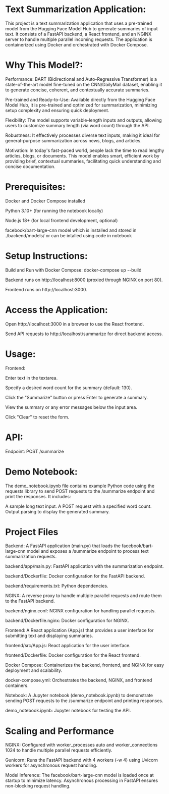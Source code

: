 # Text Summarization Application:
This project is a text summarization application that uses a pre-trained model from the Hugging Face Model Hub to generate summaries of input text. It consists of a FastAPI backend, a React frontend, and an NGINX server to handle multiple parallel incoming requests. The application is containerized using Docker and orchestrated with Docker Compose.

# Why This Model?:
Performance: BART (Bidirectional and Auto-Regressive Transformer) is a state-of-the-art model fine-tuned on the CNN/DailyMail dataset, enabling it to generate concise, coherent, and contextually accurate summaries.

Pre-trained and Ready-to-Use: Available directly from the Hugging Face Model Hub, it is pre-trained and optimized for summarization, minimizing setup complexity and ensuring quick deployment.

Flexibility: The model supports variable-length inputs and outputs, allowing users to customize summary length (via word count) through the API.

Robustness: It effectively processes diverse text inputs, making it ideal for general-purpose summarization across news, blogs, and articles.

Motivation: In today's fast-paced world, people lack the time to read lengthy articles, blogs, or documents. This model enables smart, efficient work by providing brief, contextual summaries, facilitating quick understanding and concise documentation.

# Prerequisites:

Docker and Docker Compose installed

Python 3.10+ (for running the notebook locally)

Node.js 18+ (for local frontend development, optional)

facebook/bart-large-cnn model which is installed and stored in ./backend/models/ or can be intalled using code in notebook

# Setup Instructions:
Build and Run with Docker Compose: docker-compose up --build

Backend runs on http://localhost:8000 (proxied through NGINX on port 80).

Frontend runs on http://localhost:3000.

# Access the Application:

Open http://localhost:3000 in a browser to use the React frontend.

Send API requests to http://localhost/summarize for direct backend access.

# Usage:

Frontend:

Enter text in the textarea.

Specify a desired word count for the summary (default: 130).

Click the "Summarize" button or press Enter to generate a summary.

View the summary or any error messages below the input area.

Click "Clear" to reset the form.

# API:

Endpoint: POST /summarize

# Demo Notebook: 
The demo_notebook.ipynb file contains example Python code using the requests library to send POST requests to the /summarize endpoint and print the responses. It includes:

A sample long text input.
A POST request with a specified word count.
Output parsing to display the generated summary.

# Project Files

Backend: A FastAPI application (main.py) that loads the facebook/bart-large-cnn model and exposes a /summarize endpoint to process text summarization requests.

backend/app/main.py: FastAPI application with the summarization endpoint.

backend/Dockerfile: Docker configuration for the FastAPI backend.

backend/requirements.txt: Python dependencies.

NGINX: A reverse proxy to handle multiple parallel requests and route them to the FastAPI backend.

backend/nginx.conf: NGINX configuration for handling parallel requests.

backend/Dockerfile.nginx: Docker configuration for NGINX.

Frontend: A React application (App.js) that provides a user interface for submitting text and displaying summaries.

frontend/src/App.js: React application for the user interface.

frontend/Dockerfile: Docker configuration for the React frontend.

Docker Compose: Containerizes the backend, frontend, and NGINX for easy deployment and scalability.

docker-compose.yml: Orchestrates the backend, NGINX, and frontend containers.

Notebook: A Jupyter notebook (demo_notebook.ipynb) to demonstrate sending POST requests to the /summarize endpoint and printing responses.

demo_notebook.ipynb: Jupyter notebook for testing the API.


# Scaling and Performance
NGINX: Configured with worker_processes auto and worker_connections 1024 to handle multiple parallel requests efficiently.

Gunicorn: Runs the FastAPI backend with 4 workers (-w 4) using Uvicorn workers for asynchronous request handling.

Model Inference: The facebook/bart-large-cnn model is loaded once at startup to minimize latency. Asynchronous processing in FastAPI ensures non-blocking request handling.